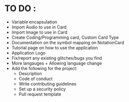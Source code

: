 # TO DO :
- Variable encapsulation
- Import Audio to use in Card
- Import Image to use in Card
- Create Coding/Programming card, Custom Card Type
- Documentation on the symbol mapping on NotationCard
- Tutorial page on how to use the application
- Application Logo
- Fix/report any existing glitches/bugs you find
- More langauges + Allowing language change
- Add the following for the project:
  - Description 
  - Code of conduct
  - Write contributing guidelines
  - Set up a security policy
  - Pull request template
